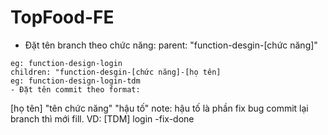 # TopFood-FE
- Đặt tên branch theo chức năng:
parent: "function-desgin-[chức năng]"
```
eg: function-design-login
children: "function-desgin-[chức năng]-[họ tên] 
eg: function-design-login-tdm
- Đặt tên commit theo format:
```
[họ tên] "tên chức năng" "hậu tố"
note: hậu tố là phần fix bug commit lại branch thì mới fill.
VD: [TDM] login -fix-done
```
